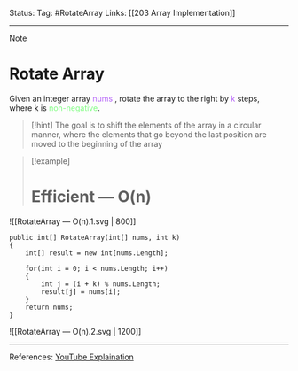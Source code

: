 Status: 
Tag: #RotateArray
Links: [[203 Array Implementation]]

---
> [!note] 
>  # Rotate Array

Given an integer array <span style="color:#b562f9">nums </span>, rotate the array to the right by <span style="color:#b562f9">k</span> steps, where k is <span style="color:#81fd83">non-negative</span>.

> [!hint] 
>  The goal is to shift the elements of the array in a circular manner, where the elements that go beyond the last position are moved to the beginning of the array 

> [!example] 
> # Efficient — O(n) 


![[RotateArray — O(n).1.svg | 800]]


``` run-csharp
public int[] RotateArray(int[] nums, int k)
{
	int[] result = new int[nums.Length];

	for(int i = 0; i < nums.Length; i++)
	{
		int j = (i + k) % nums.Length;
		result[j] = nums[i];
	}
	return nums;
}
```


![[RotateArray — O(n).2.svg | 1200]]


---
References: [YouTube Explaination](https://www.youtube.com/watch?v=ehFQ4FsHC9I&ab_channel=CleanCode)